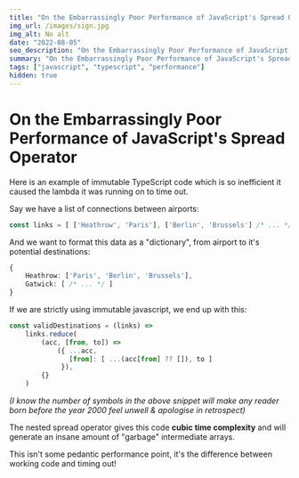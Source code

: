 ```yaml
---
title: "On the Embarrassingly Poor Performance of JavaScript's Spread Operator"
img_url: /images/sign.jpg
img_alt: No alt
date: "2022-08-05"
seo_description: "On the Embarrassingly Poor Performance of JavaScript's Spread Operator"
summary: "On the Embarrassingly Poor Performance of JavaScript's Spread Operator"
tags: ["javascript", "typescript", "performance"]
hidden: true
---
```

# On the Embarrassingly Poor Performance of JavaScript's Spread Operator

Here is an example of immutable TypeScript code which is so inefficient it caused the lambda it was running on to time out.

Say we have a list of connections between airports:
```ts
const links = [ ['Heathrow', 'Paris'], ['Berlin', 'Brussels'] /* ... */ ];
```

And we want to format this data as a "dictionary", from airport to it's potential destinations:
```ts
{
    Heathrow: ['Paris', 'Berlin', 'Brussels'],
    Gatwick: [ /* ... */ ]
}
```

If we are strictly using immutable javascript, we end up with this:

```ts
const validDestinations = (links) =>
    links.reduce(
        (acc, [from, to]) =>
            ({ ...acc,
               [from]: [ ...(acc[from] ?? []), to ]
             }),
        {}
    )
```

_(I know the number of symbols in the above snippet will make any reader born before the year 2000 feel unwell & apologise in retrospect)_

The nested spread operator gives this code **cubic time complexity** and will generate an insane amount of "garbage" intermediate arrays.

This isn't some pedantic performance point, it's the difference between working code and timing out!
